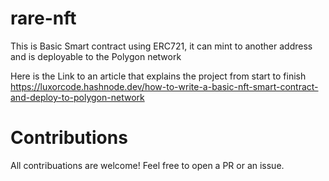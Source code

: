 # rare-nft
This is Basic Smart contract using ERC721, it can mint to another address and is deployable to the Polygon network 

Here is the Link to an article that explains the project from start to finish
https://luxorcode.hashnode.dev/how-to-write-a-basic-nft-smart-contract-and-deploy-to-polygon-network

# Contributions

All contribuations are welcome! Feel free to open a PR or an issue.


